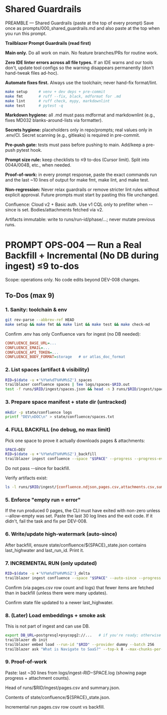 # Shared Guardrails

PREAMBLE — Shared Guardrails (paste at the top of every prompt)
Save once as prompts/000_shared_guardrails.md and also paste at the top when
you run this prompt.

**Trailblazer Prompt Guardrails (read first)**

**Main only.** Do all work on main. No feature branches/PRs for routine work.

**Zero IDE linter errors across all file types.** If an IDE warns and our tools don't, update tool configs so the warning disappears permanently (don't hand-tweak files ad-hoc).

**Automate fixes first.** Always use the toolchain; never hand-fix format/lint.

```bash
make setup     # venv + dev deps + pre-commit
make fmt       # ruff --fix, black, mdformat for .md
make lint      # ruff check, mypy, markdownlint
make test      # pytest -q
```

**Markdown hygiene:** all .md must pass mdformat and markdownlint (e.g., fixes MD032 blanks-around-lists via formatter).

**Secrets hygiene:** placeholders only in repo/prompts; real values only in .env/CI. Secret scanning (e.g., gitleaks) is required in pre-commit.

**Pre-push gate:** tests must pass before pushing to main. Add/keep a pre-push pytest hook.

**Prompt size rule:** keep checklists to ≤9 to-dos (Cursor limit). Split into 004A/004B, etc., when needed.

**Proof-of-work:** in every prompt response, paste the exact commands run and the last ~10 lines of output for make fmt, make lint, and make test.

**Non-regression:** Never relax guardrails or remove stricter lint rules without explicit approval. Future prompts must start by pasting this file unchanged.

Confluence: Cloud v2 + Basic auth. Use v1 CQL only to prefilter when --since is set. Bodies/attachments fetched via v2.

Artifacts immutable: write to runs/run-id/phase/…; never mutate previous runs.

# PROMPT OPS-004 — Run a Real Backfill + Incremental (No DB during ingest) ≤9 to-dos

Scope: operations only. No code edits beyond DEV-008 changes.

## To-Dos (max 9)

### 1. Sanity: toolchain & env

```bash
git rev-parse --abbrev-ref HEAD
make setup && make fmt && make lint && make test && make check-md
```

Confirm .env has only Confluence vars for ingest (no DB needed):

```ini
CONFLUENCE_BASE_URL=...
CONFLUENCE_EMAIL=...
CONFLUENCE_API_TOKEN=...
CONFLUENCE_BODY_FORMAT=storage   # or atlas_doc_format
```

### 2. List spaces (artifact & visibility)

```bash
RID=$(date -u +'%Y%m%dT%H%M%SZ')_spaces
trailblazer confluence spaces | tee logs/spaces-$RID.out
test -f runs/$RID/ingest/spaces.json && head -n 3 runs/$RID/ingest/spaces.json
```

### 3. Prepare space manifest + state dir (untracked)

```bash
mkdir -p state/confluence logs
printf "DEV\nDOC\n" > state/confluence/spaces.txt
```

### 4. FULL BACKFILL (no debug, no max limit)

Pick one space to prove it actually downloads pages & attachments:

```bash
SPACE=DEV
RID=$(date -u +'%Y%m%dT%H%M%SZ')_backfill
trailblazer ingest confluence --space "$SPACE" --progress --progress-every 10 2>&1 | tee logs/ingest-$RID-$SPACE.log
```

Do not pass --since for backfill.

Verify artifacts exist:

```bash
ls -l runs/$RID/ingest/{confluence.ndjson,pages.csv,attachments.csv,summary.json}
```

### 5. Enforce "empty run = error"

If the run produced 0 pages, the CLI must have exited with non-zero unless --allow-empty was set. Paste the last 30 log lines and the exit code. If it didn't, fail the task and fix per DEV-008.

### 6. Write/update high-watermark (auto-since)

After backfill, ensure state/confluence/${SPACE}\_state.json contains last_highwater and last_run_id. Print it.

### 7. INCREMENTAL RUN (only updated)

```bash
RID=$(date -u +'%Y%m%dT%H%M%SZ')_delta
trailblazer ingest confluence --space "$SPACE" --auto-since --progress --progress-every 10 2>&1 | tee logs/ingest-$RID-$SPACE.log
```

Confirm (via pages.csv row count and logs) that fewer items are fetched than in backfill (unless there were many updates).

Confirm state file updated to a newer last_highwater.

### 8. (Later) Load embeddings + smoke ask

This is not part of ingest and can use DB.

```bash
export DB_URL=postgresql+psycopg2://...   # if you're ready; otherwise uses sqlite fallback
trailblazer db init
trailblazer embed load --run-id "$RID" --provider dummy --batch 256
trailblazer ask "What is Navigate to SaaS?" --top-k 8 --max-chunks-per-doc 2 --provider dummy --format text
```

### 9. Proof-of-work

Paste: last ~30 lines from logs/ingest-$RID-$SPACE.log (showing page progress + attachment counts).

Head of runs/$RID/ingest/pages.csv and summary.json.

Contents of state/confluence/${SPACE}\_state.json.

Incremental run pages.csv row count vs backfill.
